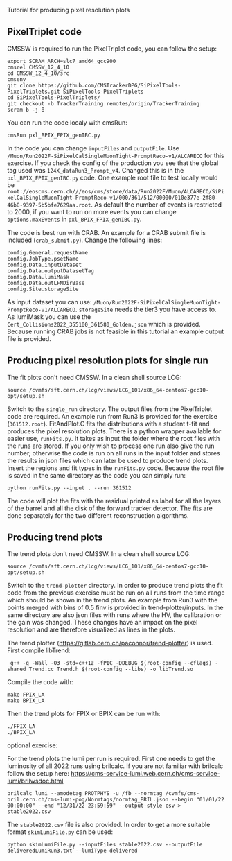 Tutorial for producing pixel resolution plots

## PixelTriplet code

CMSSW is required to run the PixelTriplet code, you can follow the setup:
```
export SCRAM_ARCH=slc7_amd64_gcc900
cmsrel CMSSW_12_4_10
cd CMSSW_12_4_10/src
cmsenv
git clone https://github.com/CMSTrackerDPG/SiPixelTools-PixelTriplets.git SiPixelTools-PixelTriplets
cd SiPixelTools-PixelTriplets/
git checkout -b TrackerTraining remotes/origin/TrackerTraining
scram b -j 8
```

You can run the code localy with cmsRun:
```
cmsRun pxl_BPIX_FPIX_genIBC.py
```
In the code you can change ``inputFiles`` and ``outputFile``. Use ``/Muon/Run2022F-SiPixelCalSingleMuonTight-PromptReco-v1/ALCARECO`` for this exercise. If you check the config of the production you see that the global tag used was ``124X_dataRun3_Prompt_v4``. Changed this is in the ``pxl_BPIX_FPIX_genIBC.py`` code. One example root file to test locally would be  ``root://eoscms.cern.ch///eos/cms/store/data/Run2022F/Muon/ALCARECO/SiPixelCalSingleMuonTight-PromptReco-v1/000/361/512/00000/010e377e-2f80-46b8-9397-5b5bfe7629aa.root``. As default the number of events is restricted to 2000, if you want to run on more events you can change ``options.maxEvents`` in ``pxl_BPIX_FPIX_genIBC.py``.

The code is best run with CRAB. An example for a CRAB submit file is included (``crab_submit.py``). Change the following lines:
```
config.General.requestName
config.JobType.psetName
config.Data.inputDataset
config.Data.outputDatasetTag
config.Data.lumiMask
config.Data.outLFNDirBase
config.Site.storageSite
```
As input dataset you can use: ``/Muon/Run2022F-SiPixelCalSingleMuonTight-PromptReco-v1/ALCARECO``. ``storageSite`` needs the tier3 you have access to. As lumiMask you can use the ``Cert_Collisions2022_355100_361580_Golden.json`` which is provided.
Because running CRAB jobs is not feasible in this tutorial an example output file is provided.


## Producing pixel resolution plots for single run

The fit plots don't need CMSSW. In a clean shell source LCG:
```
source /cvmfs/sft.cern.ch/lcg/views/LCG_101/x86_64-centos7-gcc10-opt/setup.sh
```
Switch to the ``single_run`` directory.
The output files from the PixelTriplet code are required. An example run from Run3 is provided for the exercise (``361512.root``).
FitAndPlot.C fits the distributions with a student t-fit and produces the pixel resolution plots. There is a python wrapper available for easier use, ``runFits.py``. It takes as input the folder where the root files with the runs are stored. If you only wish to process one run also give the run number, otherwise the code is run on all runs in the input folder and stores the results in json files which can later be used to produce trend plots.
Insert the regions and fit types in the ``runFits.py`` code. Because the root file is saved in the same directory as the code you can simply run:

```
python runFits.py --input . --run 361512
```
The code will plot the fits with the residual printed as label for all the layers of the barrel and all the disk of the forward tracker detector. The fits are done separately for the two different reconstruction algorithms.

## Producing trend plots
The trend plots don't need CMSSW. In a clean shell source LCG:
```
source /cvmfs/sft.cern.ch/lcg/views/LCG_101/x86_64-centos7-gcc10-opt/setup.sh
```
Switch to the ``trend-plotter`` directory.
In order to produce trend plots the fit code from the previous exercise must be run on all runs from the time range which should be shown in the trend plots. An example from Run3 with the points merged with bins of 0.5 finv is provided in trend-plotter/inputs. In the same directory are also json files with runs where the HV, the calibration or the gain was changed. These changes have an impact on the pixel resolution and are therefore visualized as lines in the plots.

The trend plotter (https://gitlab.cern.ch/paconnor/trend-plotter) is used. First compile libTrend:

```
 g++ -g -Wall -O3 -std=c++1z -fPIC -DDEBUG $(root-config --cflags) -shared Trend.cc Trend.h $(root-config --libs) -o libTrend.so
```

Compile the code with:
```
make FPIX_LA
make BPIX_LA
```

Then the trend plots for FPIX or BPIX can be run with:
```
./FPIX_LA
./BPIX_LA
```


optional exercise:

For the trend plots the lumi per run is required. First one needs to get the luminosity of all 2022 runs using brilcalc. If you are not familiar with brilcalc follow the setup here: https://cms-service-lumi.web.cern.ch/cms-service-lumi/brilwsdoc.html

```
brilcalc lumi --amodetag PROTPHYS -u /fb --normtag /cvmfs/cms-bril.cern.ch/cms-lumi-pog/Normtags/normtag_BRIL.json --begin "01/01/22 00:00:00" --end "12/31/22 23:59:59" --output-style csv > stable2022.csv
```
The ``stable2022.csv`` file is also provided. In order to get a more suitable format ``skimLumiFile.py`` can be used:

``
python skimLumiFile.py --inputFiles stable2022.csv --outputFile deliveredLumiRun3.txt`--lumiType delivered
``
